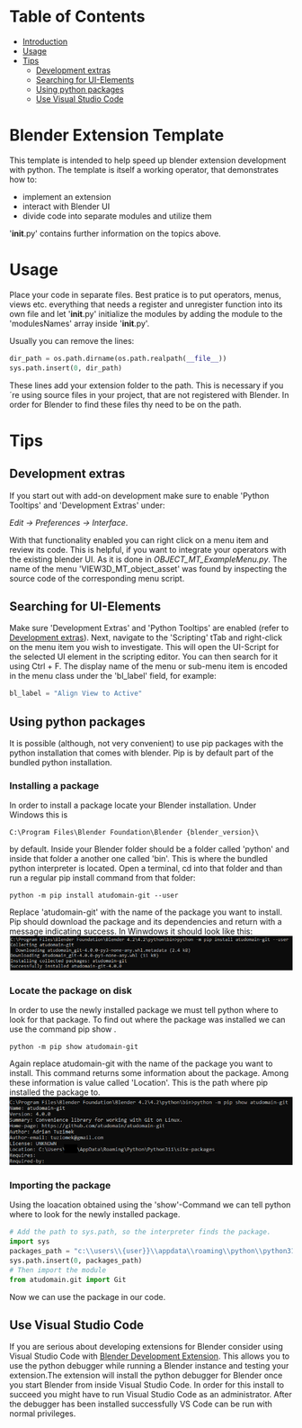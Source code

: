 # Table of Contents
- [Introduction](#blender-extension-template)
- [Usage](#usage)
- [Tips](#tips)
    - [Development extras](#development-extras)
    - [Searching for UI-Elements](#searching-for-ui-Elements)
    - [Using python packages](#using-python-packages)
    - [Use Visual Studio Code](#use-visual-studio-code)

# Blender Extension Template
This template is intended to help speed up blender extension development with python. The template is itself a working operator, that demonstrates how to:
- implement an extension
- interact with Blender UI
- divide code into separate modules and utilize them

'__init__.py' contains further information on the topics above.

# Usage
Place your code in separate files. Best pratice is to put operators, menus, views etc. everything that needs a register and unregister function into its own file and let '__init__.py' initialize the modules by adding the module to the 'modulesNames' array inside '__init__.py'.

Usually you can remove the lines:
```python
dir_path = os.path.dirname(os.path.realpath(__file__))
sys.path.insert(0, dir_path)
```
These lines add your extension folder to the path. This is necessary if you´re using source files in your project, that are not registered with Blender. In order for Blender to find these files thy need to be on the path.

# Tips
## Development extras
If you start out with add-on development make sure to enable 'Python Tooltips' and 'Development Extras' under:

*Edit -> Preferences -> Interface*.

With that functionality enabled you can right click on a menu item and review its code. This is helpful, if you want to integrate your operators with the existing blender UI. As it is done in *OBJECT_MT_ExampleMenu.py*. The name of the menu 'VIEW3D_MT_object_asset' was found by inspecting the source code of the corresponding menu script. 

## Searching for UI-Elements
Make sure 'Development Extras' and 'Python Tooltips' are enabled (refer to [Development extras](#development-extras)). Next, navigate to the 'Scripting' tTab and right-click on the menu item you wish to investigate. This will open the UI-Script for the selected UI element in the scripting editor. You can then search for it using Ctrl + F. The display name of the menu or sub-menu item is encoded in the menu class under the 'bl_label' field, for example:
```python
bl_label = "Align View to Active"
```

## Using python packages
It is possible (although, not very convenient) to use pip packages with the python installation that comes with blender. Pip is by default part of the bundled python installation. 

### Installing a package
In order to install a package locate your Blender installation. Under Windows this is 
```
C:\Program Files\Blender Foundation\Blender {blender_version}\
```
by default. 
Inside your Blender folder should be a folder called 'python' and inside that folder a another one called 'bin'. This is where the bundled python interpreter is located. Open a terminal, cd into that folder and than run a regular pip install command from that folder:
```
python -m pip install atudomain-git --user
```
Replace 'atudomain-git' with the name of the package you want to install. Pip should download the package and its dependencies and return with a message indicating success. In Winwdows it should look like this:
![successfully installation](https://github.com/thorbenbaerentson/blender_extension_template/blob/main/images/install_package.png "Successfull installation")

### Locate the package on disk
In order to use the newly installed package we must tell python where to look for that package. To find out where the package was installed we can use the command pip show <package>.
```
python -m pip show atudomain-git
```
Again replace atudomain-git with the name of the package you want to install. This command returns some information about the package. Among these information is value called 'Location'. This is the path where pip installed the package to. 
![show package](https://github.com/thorbenbaerentson/blender_extension_template/blob/main/images/show_package.png "Show package")

### Importing the package
Using the loacation obtained using the 'show'-Command we can tell python where to look for the newly installed package. 
```python
# Add the path to sys.path, so the interpreter finds the package.
import sys
packages_path = "c:\\users\\{user}}\\appdata\\roaming\\python\\python311\\site-packages"
sys.path.insert(0, packages_path)
# Then import the module
from atudomain.git import Git
```
Now we can use the package in our code.

## Use Visual Studio Code
If you are serious about developing extensions for Blender consider using Visual Studio Code with [Blender Development Extension](https://github.com/JacquesLucke/blender_vscode). This allows you to use the python debugger while running a Blender instance and testing your extension.The extension will install the python debugger for Blender once you start Blender from inside Visual Studio Code. In order for this install to succeed you might have to run Visual Studio Code as an administrator. After the debugger has been installed successfully VS Code can be run with normal privileges.
